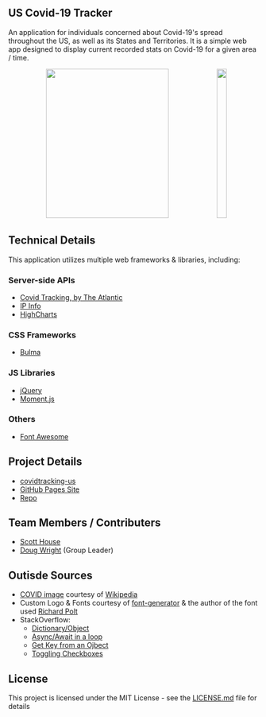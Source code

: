 ## US Covid-19 Tracker
An application for individuals concerned about Covid-19's spread throughout the US, as well as its States and Territories. It is a simple web app designed to display current recorded stats on Covid-19 for a given area / time.

<p align="center">
   <img width="70%" height="300vh" src="./view/covid-logo-assets/demoDesktop.gif">
   <img width="20%" height="300vh" src="./view/covid-logo-assets/demoMobile.gif">
</p>

## Technical Details
This application utilizes multiple web frameworks & libraries, including:
### Server-side APIs
  * [Covid Tracking, by The Atlantic](https://covidtracking.com/api)
  * [IP Info](http://ip-info.io)
  * [HighCharts](https://www.highcharts.com)
### CSS Frameworks
  * [Bulma](https://bulma.io/)
### JS Libraries
  * [jQuery](https://jquery.com/)
  * [Moment.js](https://momentjs.com/)
### Others
  * [Font Awesome](https://fontawesome.com/)

## Project Details
  * [covidtracking-us](http://covidtracking-us.com)
  * [GitHub Pages Site](http://www.spazcool.com/covid-data-collector/html/index.html)
  * [Repo](https://github.com/Spazcool/project-one)

## Team Members / Contributers
  * [Scott House](https://github.com/sehouse) 
  * [Doug Wright](https://github.com/Spazcool) (Group Leader)

## Outisde Sources
  * [COVID image](https://upload.wikimedia.org/wikipedia/commons/thumb/8/82/SARS-CoV-2_without_background.png/1200px-SARS-CoV-2_without_background.png) courtesy of [Wikipedia](https://www.wikipedia.org/)
  * Custom Logo & Fonts courtesy of [font-generator](https://www.font-generator.com/) & the author of the font used [Richard Polt](https://www.font-generator.com/fonts/ByronMark1/)
  * StackOverflow:
    * [Dictionary/Object](https://stackoverflow.com/questions/33790210/get-a-state-name-from-abbreviation)
    * [Async/Await in a loop](https://stackoverflow.com/questions/37576685/using-async-await-with-a-foreach-loop)
    * [Get Key from an Ojbect](https://stackoverflow.com/questions/9907419/how-to-get-a-key-in-a-javascript-object-by-its-value)
    * [Toggling Checkboxes](https://stackoverflow.com/questions/4177159/toggle-checkboxes-on-off)

## License

This project is licensed under the MIT License - see the [LICENSE.md](LICENSE.md) file for details